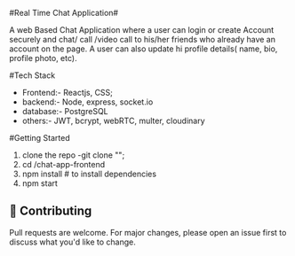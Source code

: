 #Real Time Chat Application#

A web Based Chat Application where a user can login or create Account securely and chat/ call /video call to his/her friends who already have an account on the page. A user can also update hi profile details( name, bio, profile photo, etc).

[LIVE DEMO]:[];

#Tech Stack
- Frontend:- Reactjs, CSS;
- backend:- Node, express, socket.io
- database:- PostgreSQL
- others:- JWT, bcrypt, webRTC, multer, cloudinary

#Getting Started
1. clone the repo
   -git  clone "";
2. cd /chat-app-frontend
3. npm install # to install dependencies
4. npm start


## 🤝 Contributing
Pull requests are welcome. For major changes, please open an issue first to discuss what you'd like to change.
